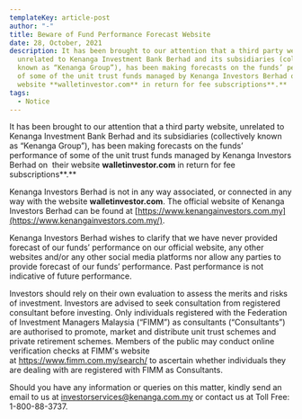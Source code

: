 ```yaml
---
templateKey: article-post
author: "-"
title: Beware of Fund Performance Forecast Website
date: 28, October, 2021
description: It has been brought to our attention that a third party website,
  unrelated to Kenanga Investment Bank Berhad and its subsidiaries (collectively
  known as “Kenanga Group”), has been making forecasts on the funds’ performance
  of some of the unit trust funds managed by Kenanga Investors Berhad on  their
  website **walletinvestor.com** in return for fee subscriptions**.**
tags:
  - Notice
---
```

It has been brought to our attention that a third party website, unrelated to Kenanga Investment Bank Berhad and its subsidiaries (collectively known as “Kenanga Group”), has been making forecasts on the funds’ performance of some of the unit trust funds managed by Kenanga Investors Berhad on  their website **walletinvestor.com** in return for fee subscriptions**.**

Kenanga Investors Berhad is not in any way associated, or connected in any way with the website **walletinvestor.com**. The official website of Kenanga Investors Berhad can be found at [https://www.kenangainvestors.com.my](https://www.kenangainvestors.com.my/).

Kenanga Investors Berhad wishes to clarify that we have never provided forecast of our funds’ performance on our official website, any other websites and/or any other social media platforms nor allow any parties to provide forecast of our funds’ performance. Past performance is not indicative of future performance.

Investors should rely on their own evaluation to assess the merits and risks of investment. Investors are advised to seek consultation from registered consultant before investing. Only individuals registered with the Federation of Investment Managers Malaysia (“FIMM”) as consultants (“Consultants”) are authorised to promote, market and distribute unit trust schemes and private retirement schemes. Members of the public may conduct online verification checks at FIMM's website at <https://www.fimm.com.my/search/> to ascertain whether individuals they are dealing with are registered with FIMM as Consultants. 

Should you have any information or queries on this matter, kindly send an email to us at [investorservices@kenanga.com.my](mailto:investorservices@kenanga.com.my) or contact us at Toll Free: 1-800-88-3737.